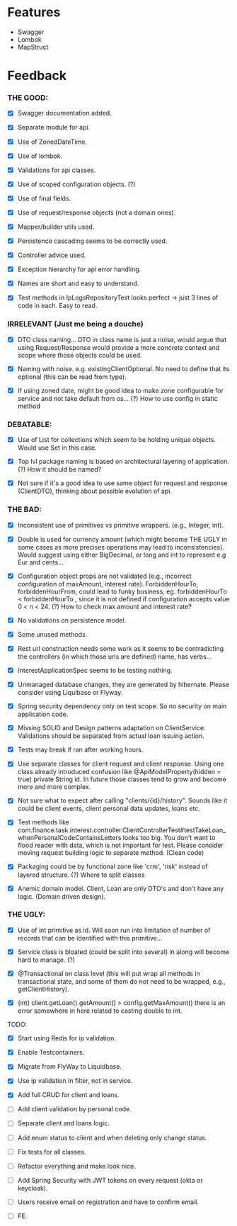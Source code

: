 # Features

- Swagger
- Lombok
- MapStruct

# Feedback

### THE GOOD:

- [x] Swagger documentation added.

- [x] Separate module for api.

- [x] Use of ZonedDateTime.

- [x] Use of lombok.

- [x] Validations for api classes.

- [x] Use of scoped configuration objects. (?)

- [x] Use of final fields.

- [x] Use of request/response objects (not a domain ones).

- [x] Mapper/builder utils used.

- [x] Persistence cascading seems to be correctly used.

- [x] Controller advice used.

- [x] Exception hierarchy for api error handling.

- [x] Names are short and easy to understand.

- [x] Test methods in IpLogsRepositoryTest looks perfect -> just 3 lines of code in each. Easy to read.

### IRRELEVANT (Just me being a douche)

- [x] DTO class naming... DTO in class name is just a noise, would argue that using Request/Response would provide a more concrete context and scope where those objects could be
  used.

- [x] Naming with noise. e.g. existingClientOptional. No need to define that its optional (this can be read from type).

- [x] If using zoned date, might be good idea to make zone configurable for service and not take default from os... (?) How to use config in static method

### DEBATABLE:

- [x] Use of List for collections which seem to be holding unique objects. Would use Set in this case.

- [x] Top lvl package naming is based on architectural layering of application. (?) How it should be named?

- [x] Not sure if it's a good idea to use same object for request and response (ClientDTO), thinking about possible evolution of api.

### THE BAD:

- [x] Inconsistent use of primitives vs primitive wrappers. (e.g., Integer, int).

- [x] Double is used for currency amount (which might become THE UGLY in some cases as more precises operations may lead to inconsistencies). Would suggest using either BigDecimal,
  or long and int to represent e.g Eur and cents...

- [x] Configuration object props are not validated (e.g., incorrect configuration of maxAmount, interest rate). ForbiddenHourTo, forbiddenHourFrom, could lead to funky business,
  eg. forbiddenHourTo < forbiddenHourTo , since it is not defined if configuration accepts value 0 < n < 24. (?) How to check max amount and interest rate?

- [x] No validations on persistence model.

- [x] Some unused methods.

- [x] Rest url construction needs some work as it seems to be contradicting the controllers (in which those urls are defined) name, has verbs...

- [x] InterestApplicationSpec seems to be testing nothing.

- [x] Unmanaged database changes, they are generated by hibernate. Please consider using Liquibase or Flyway.

- [x] Spring security dependency only on test scope. So no security on main application code.

- [x] Missing SOLID and Design patterns adaptation on ClientService. Validations should be separated from actual loan issuing action.

- [x] Tests may break if ran after working hours.

- [x] Use separate classes for client request and client response. Using one class already introduced confusion like @ApiModelProperty(hidden = true) private String id. In future
  those classes tend to grow and become more and more complex.

- [x] Not sure what to expect after calling "clients/{id}/history". Sounds like it could be client events, client personal data updates, loans etc.

- [x] Test methods like com.finance.task.interest.controller.ClientControllerTest#testTakeLoan_whenPersonalCodeContainsLetters looks too big. You don't want to flood reader with
  data, which is not important for test. Please consider moving request building logic to separate method. (Clean code)

- [x] Packaging could be by functional zone like 'crm', 'risk' instead of layered structure. (?) Where to split classes

- [x] Anemic domain model. Client, Loan are only DTO's and don't have any logic. (Domain driven design).

### THE UGLY:

- [x] Use of int primitive as id. Will soon run into limitation of number of records that can be identified with this primitive...

- [x] Service class is bloated (could be split into several) in along will become hard to manage. (?)

- [x] @Transactional on class level (this will put wrap all methods in transactional state, and some of them do not need to be wrapped, e.g., getClientHistory).

- [x] (int) client.getLoan().getAmount() > config.getMaxAmount() there is an error somewhere in here related to casting double to int.

TODO:

- [x] Start using Redis for ip validation.

- [x] Enable Testcontainers.

- [x] Migrate from FlyWay to Liquidbase.

- [x] Use ip validation in filter, not in service.

- [x] Add full CRUD for client and loans.

- [ ] Add client validation by personal code.

- [ ] Separate client and loans logic.

- [ ] Add enum status to client and when deleting only change status.

- [ ] Fix tests for all classes.

- [ ] Refactor everything and make look nice.

- [ ] Add Spring Security with JWT tokens on every request (okta or keycloak).

- [ ] Users receive email on registration and have to confirm email.

- [ ] FE.